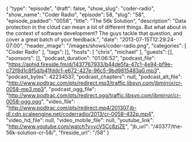 {
  "type": "episode",
  "draft": false,
  "show_slug": "coder-radio",
  "show_name": "Coder Radio",
  "episode": 58,
  "slug": "58",
  "episode_padded": "0058",
  "title": "The 56k Solution",
  "description": "Data protection in the cloud can mean a lot of different things. But what about in the context of software development? The guys tackle that question, and cover a great batch of your feedback.",
  "date": "2013-07-15T12:29:24-07:00",
  "header_image": "/images/shows/coder-radio.png",
  "categories": [
    "Coder Radio"
  ],
  "tags": [],
  "hosts": [
    "chris",
    "michael"
  ],
  "guests": [],
  "sponsors": [],
  "podcast_duration": "01:06:52",
  "podcast_file": "https://aphid.fireside.fm/d/1437767933/b44de5fa-47c1-4e94-bf9e-c72f8d1c8f5d/b41fddc1-e672-427e-96c5-9bd9815483a0.mp3",
  "podcast_bytes": 42234537,
  "podcast_chapters": null,
  "podcast_alt_file": "http://www.podtrac.com/pts/redirect.mp3/traffic.libsyn.com/jbmirror/cr-0058-mp3.mp3",
  "podcast_ogg_file": "http://www.podtrac.com/pts/redirect.ogg/traffic.libsyn.com/jbmirror/cr-0058-ogg.ogg",
  "video_file": "http://www.podtrac.com/pts/redirect.mp4/201307.jb-dl.cdn.scaleengine.net/coderradio/2013/cr-0058-432p.mp4",
  "video_hd_file": null,
  "video_mobile_file": null,
  "youtube_link": "http://www.youtube.com/watch?v=vcV5Cc8zjZE",
  "jb_url": "/40377/the-56k-solution-cr-58/",
  "fireside_url": "/58"
}

